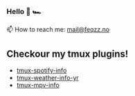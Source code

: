 ### Hello 👋 🏎️
📫 How to reach me: mail@feqzz.no

## Checkour my tmux plugins!
* [tmux-spotify-info](https://github.com/Feqzz/tmux-spotify-info)
* [tmux-weather-info-yr](https://github.com/Feqzz/tmux-weather-info-yr)
* [tmux-mpv-info](https://github.com/Feqzz/tmux-mpv-info)

<!--
**Feqzz/feqzz** is a ✨ _special_ ✨ repository because its `README.md` (this file) appears on your GitHub profile.

Here are some ideas to get you started:

- 🔭 I’m currently working on ...
- 🌱 I’m currently learning ...
- 👯 I’m looking to collaborate on ...
- 🤔 I’m looking for help with ...
- 💬 Ask me about ...
- 📫 How to reach me: ...
- 😄 Pronouns: ...
- ⚡ Fun fact: ...
-->
